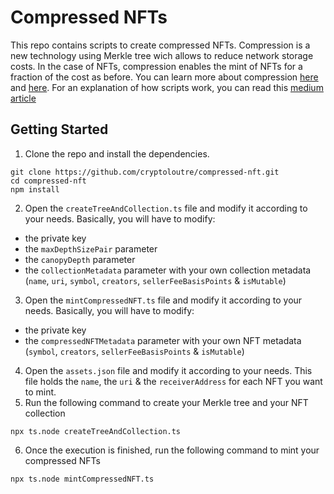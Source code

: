 # Compressed NFTs

This repo contains scripts to create compressed NFTs. Compression is a new technology using Merkle tree wich allows to reduce network storage costs. In the case of NFTs, compression enables the mint of NFTs for a fraction of the cost as before. You can learn more about compression [here](https://spl.solana.com/account-compression) and [here](https://www.alchemy.com/overviews/compressed-nfts).
For an explanation of how scripts work, you can read this [medium article](https://medium.com/@laloutre/how-to-mint-compressed-nfts-dfcbee0ef51e)

## Getting Started

1. Clone the repo and install the dependencies.

```
git clone https://github.com/cryptoloutre/compressed-nft.git
cd compressed-nft
npm install
```

2. Open the `createTreeAndCollection.ts` file and modify it according to your needs. Basically, you will have to modify:
* the private key
* the `maxDepthSizePair` parameter
* the `canopyDepth` parameter
* the `collectionMetadata` parameter with your own collection metadata (`name`, `uri`, `symbol`, `creators`, `sellerFeeBasisPoints` & `isMutable`)

3. Open the `mintCompressedNFT.ts` file and modify it according to your needs. Basically, you will have to modify:
* the private key
* the `compressedNFTMetadata` parameter with your own NFT metadata (`symbol`, `creators`, `sellerFeeBasisPoints` & `isMutable`)

4. Open the `assets.json` file and modify it according to your needs. This file holds the `name`, the `uri` & the `receiverAddress` for each NFT you want to mint.
5. Run the following command to create your Merkle tree and your NFT collection

```
npx ts.node createTreeAndCollection.ts
```
6. Once the execution is finished, run the following command to mint your compressed NFTs

```
npx ts.node mintCompressedNFT.ts
```
